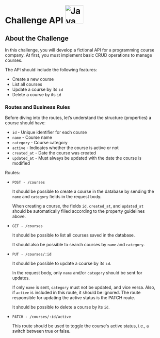 # Challenge API  <img src="https://cdn.jsdelivr.net/gh/devicons/devicon/icons/java/java-original.svg" width="60" height="60" alt="Java"/>

## About the Challenge

In this challenge, you will develop a fictional API for a programming course company. At first, you must implement basic CRUD operations to manage courses.

The API should include the following features:
- Create a new course
- List all courses
- Update a course by its `id`
- Delete a course by its `id`

### Routes and Business Rules

Before diving into the routes, let’s understand the structure (properties) a course should have:

- `id` - Unique identifier for each course
- `name` - Course name
- `category` - Course category
- `active` - Indicates whether the course is active or not
- `created_at` - Date the course was created
- `updated_at` - Must always be updated with the date the course is modified

Routes:

- `POST - /courses`

  It should be possible to create a course in the database by sending the `name` and `category` fields in the request body.

  When creating a course, the fields `id`, `created_at`, and `updated_at` should be automatically filled according to the property guidelines above.

- `GET - /courses`

  It should be possible to list all courses saved in the database.

  It should also be possible to search courses by `name` and `category`.

- `PUT - /courses/:id`

  It should be possible to update a course by its `id`.

  In the request body, only `name` and/or `category` should be sent for updates.

  If only `name` is sent, `category` must not be updated, and vice versa. Also, if `active` is included in this route, it should be ignored. The route responsible for updating the active status is the PATCH route.

  It should be possible to delete a course by its `id`.

- `PATCH - /courses/:id/active`

  This route should be used to toggle the course's active status, i.e., a switch between true or false.
